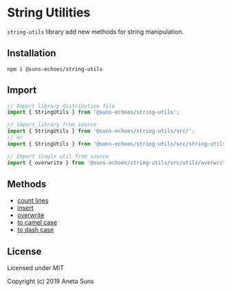 String Utilities
================

`string-utils` library add new methods for string manipulation.


Installation
------------

`npm i @suns-echoes/string-utils`


Import
------

```js
// Import library distribution file
import { StringUtils } from '@suns-echoes/string-utils';
```

```js
// import library from source
import { StringUtils } from '@suns-echoes/string-utils/src/';
// or
import { StringUtils } from '@suns-echoes/string-utils/src/string-utils';
```

```js
// Import single util from source
import { overwrite } from '@suns-echoes/string-utils/src/utils/overwrite';
```


Methods
-------

* [count lines](./docs/utils/count-lines.md)
* [insert](./docs/utils/insert.md)
* [overwrite](./docs/utils/overwrite.md)
* [to camel case](./docs/utils/to-camel-case.md)
* [to dash case](./docs/utils/to-dash-case.md)


License
-------

Licensed under MIT

Copyright (c) 2019 Aneta Suns
